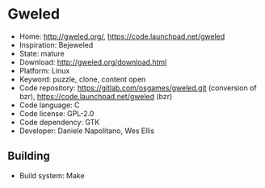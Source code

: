 # Gweled

- Home: http://gweled.org/, https://code.launchpad.net/gweled
- Inspiration: Bejeweled
- State: mature
- Download: http://gweled.org/download.html
- Platform: Linux
- Keyword: puzzle, clone, content open
- Code repository: https://gitlab.com/osgames/gweled.git (conversion of bzr), https://code.launchpad.net/gweled (bzr)
- Code language: C
- Code license: GPL-2.0
- Code dependency: GTK
- Developer: Daniele Napolitano, Wes Ellis

## Building

- Build system: Make
